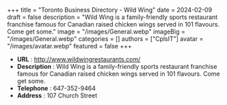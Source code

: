 +++
title = "Toronto Business Directory - Wild Wing"
date = 2024-02-09
draft = false
description = "Wild Wing is a family-friendly sports restaurant franchise famous for Canadian raised chicken wings served in 101 flavours. Come get some."
image = "/images/General.webp"
imageBig = "/images/General.webp"
categories = []
authors = ["CplsIT"]
avatar = "/images/avatar.webp"
featured = false
+++


* **URL** :  http://www.wildwingrestaurants.com/
* **Description** : Wild Wing is a family-friendly sports restaurant franchise famous for Canadian raised chicken wings served in 101 flavours. Come get some.
* **Telephone** : 647-352-9464
* **Address** : 107 Church Street